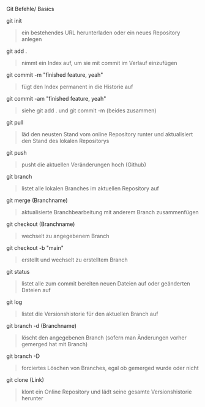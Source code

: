 Git Befehle/ Basics

git init
>ein bestehendes URL herunterladen oder ein neues Repository anlegen

git add .
>nimmt ein Index auf, um sie mit commit im Verlauf einzufügen

git commit -m "finished 
feature, yeah"
>fügt den Index permanent in die Historie auf

git commit -am "finished feature, yeah"
>siehe git add . und git commit -m (beides zusammen)

git pull
>läd den neusten Stand vom online Repository runter und aktualisiert den Stand des lokalen Repositorys

git push
>pusht die aktuellen Veränderungen hoch (Github)

git branch
>listet alle lokalen Branches im aktuellen Repository auf

git merge (Branchname)
>aktualisierte Branchbearbeitung mit anderem Branch zusammenfügen

git checkout (Branchname)
>wechselt zu angegebenem Branch

git checkout -b "main"
>erstellt und wechselt zu erstelltem Branch

git status
>listet alle zum commit bereiten neuen Dateien auf oder geänderten Dateien auf

git log
>listet die Versionshistorie für den aktuellen Branch auf

git branch -d (Branchname)
>löscht den angegebenen Branch (sofern man Änderungen vorher gemerged hat mit Branch)

git branch -D
>forciertes Löschen von Branches, egal ob gemerged wurde oder nicht

git clone (Link)
>klont ein Online Repository und lädt seine gesamte Versionshistorie herunter


